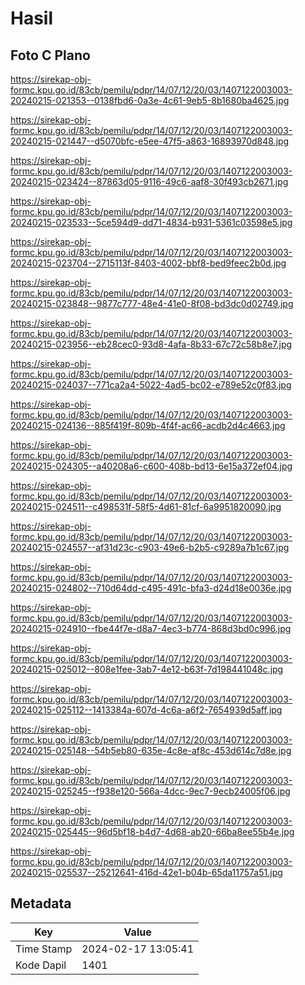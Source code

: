 # Hasil

## Foto C Plano

https://sirekap-obj-formc.kpu.go.id/83cb/pemilu/pdpr/14/07/12/20/03/1407122003003-20240215-021353--0138fbd6-0a3e-4c61-9eb5-8b1680ba4625.jpg

https://sirekap-obj-formc.kpu.go.id/83cb/pemilu/pdpr/14/07/12/20/03/1407122003003-20240215-021447--d5070bfc-e5ee-47f5-a863-16893970d848.jpg

https://sirekap-obj-formc.kpu.go.id/83cb/pemilu/pdpr/14/07/12/20/03/1407122003003-20240215-023424--87863d05-9116-49c6-aaf8-30f493cb2671.jpg

https://sirekap-obj-formc.kpu.go.id/83cb/pemilu/pdpr/14/07/12/20/03/1407122003003-20240215-023533--5ce594d9-dd71-4834-b931-5361c03598e5.jpg

https://sirekap-obj-formc.kpu.go.id/83cb/pemilu/pdpr/14/07/12/20/03/1407122003003-20240215-023704--2715113f-8403-4002-bbf8-bed9feec2b0d.jpg

https://sirekap-obj-formc.kpu.go.id/83cb/pemilu/pdpr/14/07/12/20/03/1407122003003-20240215-023848--9877c777-48e4-41e0-8f08-bd3dc0d02749.jpg

https://sirekap-obj-formc.kpu.go.id/83cb/pemilu/pdpr/14/07/12/20/03/1407122003003-20240215-023956--eb28cec0-93d8-4afa-8b33-67c72c58b8e7.jpg

https://sirekap-obj-formc.kpu.go.id/83cb/pemilu/pdpr/14/07/12/20/03/1407122003003-20240215-024037--771ca2a4-5022-4ad5-bc02-e789e52c0f83.jpg

https://sirekap-obj-formc.kpu.go.id/83cb/pemilu/pdpr/14/07/12/20/03/1407122003003-20240215-024136--885f419f-809b-4f4f-ac66-acdb2d4c4663.jpg

https://sirekap-obj-formc.kpu.go.id/83cb/pemilu/pdpr/14/07/12/20/03/1407122003003-20240215-024305--a40208a6-c600-408b-bd13-6e15a372ef04.jpg

https://sirekap-obj-formc.kpu.go.id/83cb/pemilu/pdpr/14/07/12/20/03/1407122003003-20240215-024511--c498531f-58f5-4d61-81cf-6a9951820090.jpg

https://sirekap-obj-formc.kpu.go.id/83cb/pemilu/pdpr/14/07/12/20/03/1407122003003-20240215-024557--af31d23c-c903-49e6-b2b5-c9289a7b1c67.jpg

https://sirekap-obj-formc.kpu.go.id/83cb/pemilu/pdpr/14/07/12/20/03/1407122003003-20240215-024802--710d64dd-c495-491c-bfa3-d24d18e0036e.jpg

https://sirekap-obj-formc.kpu.go.id/83cb/pemilu/pdpr/14/07/12/20/03/1407122003003-20240215-024910--fbe44f7e-d8a7-4ec3-b774-868d3bd0c996.jpg

https://sirekap-obj-formc.kpu.go.id/83cb/pemilu/pdpr/14/07/12/20/03/1407122003003-20240215-025012--808e1fee-3ab7-4e12-b63f-7d198441048c.jpg

https://sirekap-obj-formc.kpu.go.id/83cb/pemilu/pdpr/14/07/12/20/03/1407122003003-20240215-025112--1413384a-607d-4c6a-a6f2-7654939d5aff.jpg

https://sirekap-obj-formc.kpu.go.id/83cb/pemilu/pdpr/14/07/12/20/03/1407122003003-20240215-025148--54b5eb80-635e-4c8e-af8c-453d614c7d8e.jpg

https://sirekap-obj-formc.kpu.go.id/83cb/pemilu/pdpr/14/07/12/20/03/1407122003003-20240215-025245--f938e120-566a-4dcc-9ec7-9ecb24005f06.jpg

https://sirekap-obj-formc.kpu.go.id/83cb/pemilu/pdpr/14/07/12/20/03/1407122003003-20240215-025445--96d5bf18-b4d7-4d68-ab20-66ba8ee55b4e.jpg

https://sirekap-obj-formc.kpu.go.id/83cb/pemilu/pdpr/14/07/12/20/03/1407122003003-20240215-025537--25212641-416d-42e1-b04b-65da11757a51.jpg


## Metadata

| Key        | Value               |
| ---------- | ------------------- |
| Time Stamp | 2024-02-17 13:05:41 |
| Kode Dapil | 1401                |



